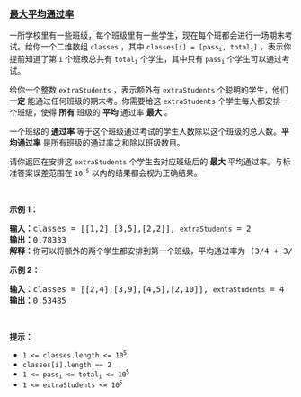 ### [最大平均通过率](https://leetcode-cn.com/problems/maximum-average-pass-ratio)

<p>一所学校里有一些班级，每个班级里有一些学生，现在每个班都会进行一场期末考试。给你一个二维数组 <code>classes</code> ，其中 <code>classes[i] = [pass<sub>i</sub>, total<sub>i</sub>]</code> ，表示你提前知道了第 <code>i</code> 个班级总共有 <code>total<sub>i</sub></code> 个学生，其中只有 <code>pass<sub>i</sub></code> 个学生可以通过考试。</p>

<p>给你一个整数 <code>extraStudents</code> ，表示额外有 <code>extraStudents</code> 个聪明的学生，他们 <strong>一定</strong> 能通过任何班级的期末考。你需要给这 <code>extraStudents</code> 个学生每人都安排一个班级，使得 <strong>所有</strong> 班级的 <strong>平均</strong> 通过率 <strong>最大</strong> 。</p>

<p>一个班级的 <strong>通过率</strong> 等于这个班级通过考试的学生人数除以这个班级的总人数。<strong>平均通过率</strong> 是所有班级的通过率之和除以班级数目。</p>

<p>请你返回在安排这 <code><span style="">extraStudents</span></code> 个学生去对应班级后的 <strong>最大</strong> 平均通过率。与标准答案误差范围在 <code>10<sup>-5</sup></code> 以内的结果都会视为正确结果。</p>

<p> </p>

<p><strong>示例 1：</strong></p>

<pre>
<b>输入：</b>classes = [[1,2],[3,5],[2,2]], <code>extraStudents</code> = 2
<b>输出：</b>0.78333
<b>解释：</b>你可以将额外的两个学生都安排到第一个班级，平均通过率为 (3/4 + 3/5 + 2/2) / 3 = 0.78333 。
</pre>

<p><strong>示例 2：</strong></p>

<pre>
<b>输入：</b>classes = [[2,4],[3,9],[4,5],[2,10]], <code>extraStudents</code> = 4
<strong>输出：</strong>0.53485
</pre>

<p> </p>

<p><strong>提示：</strong></p>

<ul>
	<li><code>1 <= classes.length <= 10<sup>5</sup></code></li>
	<li><code>classes[i].length == 2</code></li>
	<li><code>1 <= pass<sub>i</sub> <= total<sub>i</sub> <= 10<sup>5</sup></code></li>
	<li><code>1 <= extraStudents <= 10<sup>5</sup></code></li>
</ul>
